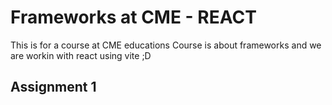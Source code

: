 # Frameworks at CME - REACT

This is for a course at CME educations
Course is about frameworks and we are workin with react using vite ;D

## Assignment 1